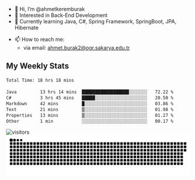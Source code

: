 - 👋 Hi, I’m @ahmetkeremburak
- 👀 Interested in Back-End Development
- 🌱 Currently learning Java, C#, Spring Framework, SpringBoot, JPA, Hibernate
<!---
- :book: Currently reading "[Guin Saga](https://en.wikipedia.org/wiki/Guin_Saga)"
- :tv: Currently playing "[Euro Truck Simulator 2](https://en.wikipedia.org/wiki/Euro_Truck_Simulator_2)"
--->
- 📫 How to reach me:  
  - via email: ahmet.burak2@ogr.sakarya.edu.tr
<!---
- 💞️ I’m looking to collaborate on ...
--->

<!---
ahmetkeremburak/ahmetkeremburak is a ✨ special ✨ repository because its `README.md` (this file) appears on your GitHub profile.
You can click the Preview link to take a look at your changes.
--->
## My Weekly Stats
<!--START_SECTION:waka-->

```text
Total Time: 18 hrs 18 mins

Java         13 hrs 14 mins  ██████████████████░░░░░░░   72.22 %
C#           3 hrs 45 mins   █████░░░░░░░░░░░░░░░░░░░░   20.50 %
Markdown     42 mins         █░░░░░░░░░░░░░░░░░░░░░░░░   03.86 %
Text         21 mins         ▒░░░░░░░░░░░░░░░░░░░░░░░░   01.98 %
Properties   13 mins         ▒░░░░░░░░░░░░░░░░░░░░░░░░   01.27 %
Other        1 min           ░░░░░░░░░░░░░░░░░░░░░░░░░   00.17 %
```

<!--END_SECTION:waka-->
![visitors](https://visitor-badge.glitch.me/badge?page_id=ahmetkeremburak&left_color=red&right_color=green) <a href="https://github.com/ahmetkeremburak"><img src="contributions.svg"></a>


